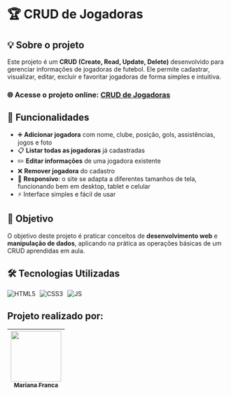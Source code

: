 # 🏆 CRUD de Jogadoras

## 💡 Sobre o projeto
Este projeto é um **CRUD (Create, Read, Update, Delete)** desenvolvido para gerenciar informações de jogadoras de futebol. Ele permite cadastrar, visualizar, editar, excluir e favoritar jogadoras de forma simples e intuitiva. 

### 🌐 Acesse o projeto online: [CRUD de Jogadoras](https://marifranca.github.io/CP4-WebDev-CRUD/)

## 🚀 Funcionalidades
- ➕ **Adicionar jogadora** com nome, clube, posição, gols, assistências, jogos e foto  
- 📋 **Listar todas as jogadoras** já cadastradas  
- ✏️ **Editar informações** de uma jogadora existente  
- ❌ **Remover jogadora** do cadastro  
- 📱 **Responsivo**: o site se adapta a diferentes tamanhos de tela, funcionando bem em desktop, tablet e celular
- ⚡ Interface simples e fácil de usar

## 🎯 Objetivo
O objetivo deste projeto é praticar conceitos de **desenvolvimento web** e **manipulação de dados**, aplicando na prática as operações básicas de um CRUD aprendidas em aula.

## 🛠️ Tecnologias Utilizadas
<div style="display: flex; gap: 10px;">
  <img src="https://img.shields.io/badge/html5-%23E34F26.svg?style=for-the-badge&logo=html5&logoColor=white" alt="HTML5">
  <img src="https://img.shields.io/badge/css3-%231572B6.svg?style=for-the-badge&logo=css3&logoColor=white" alt="CSS3">
  <img src="https://img.shields.io/badge/javascript-%23323330.svg?style=for-the-badge&logo=javascript&logoColor=%23F7DF1E" alt="JS">
</div>

## Projeto realizado por:
| [<img loading="lazy" src="https://github.com/MariFranca.png" width=115><br><sub>Mariana Franca</sub>](https://github.com/MariFranca) | 
| :----: |

